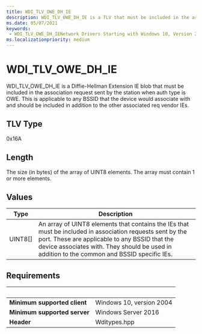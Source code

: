 ```yaml
---
title: WDI_TLV_OWE_DH_IE
description: WDI_TLV_OWE_DH_IE is a TLV that must be included in the association request sent by the station when the auth type is OWE. 
ms.date: 05/07/2021
keywords:
 - WDI_TLV_OWE_DH_IENetwork Drivers Starting with Windows 10, Version 2004
ms.localizationpriority: medium
---
```


# WDI\_TLV\_OWE\_DH\_IE

WDI\_TLV\_OWE\_DH\_IE is a Diffie-Hellman Extension IE blob that must be included in the association request sent by the station when auth type is OWE. This is applicable to any BSSID that the device would associate with and should be included in addition to the other associated req vendor IEs.

## TLV Type

0x16A

## Length

The size (in bytes) of the array of UINT8 elements. The array must contain 1 or more elements.

## Values

| Type | Description |
| --- | --- |
| UINT8\[\] | An array of UINT8 elements that contains the IEs that must be included in association requests sent by the port. These are applicable to any BSSID that the device associates with. They should be used in addition to the common and BSSID specific IEs. |

## Requirements

| &nbsp; | &nbsp; |
| ------ | ------ |
| **Minimum supported client** | Windows 10, version 2004 |
| **Minimum supported server** | Windows Server 2016 |
| **Header** | Wditypes.hpp |
